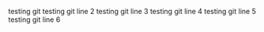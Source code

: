 testing git
testing git line 2
testing git line 3
testing git line 4
testing git line 5
testing git line 6